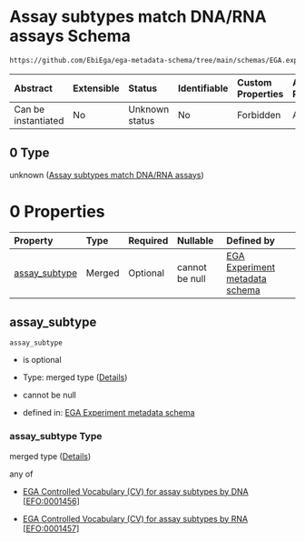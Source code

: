 # Assay subtypes match DNA/RNA assays Schema

```txt
https://github.com/EbiEga/ega-metadata-schema/tree/main/schemas/EGA.experiment.json#/properties/assay_type_descriptor/anyOf/0
```



| Abstract            | Extensible | Status         | Identifiable | Custom Properties | Additional Properties | Access Restrictions | Defined In                                                                           |
| :------------------ | :--------- | :------------- | :----------- | :---------------- | :-------------------- | :------------------ | :----------------------------------------------------------------------------------- |
| Can be instantiated | No         | Unknown status | No           | Forbidden         | Allowed               | none                | [EGA.experiment.json\*](../../../schemas/EGA.experiment.json "open original schema") |

## 0 Type

unknown ([Assay subtypes match DNA/RNA assays](ega-9-properties-type-of-assay-anyof-assay-subtypes-match-dnarna-assays.md))

# 0 Properties

| Property                         | Type   | Required | Nullable       | Defined by                                                                                                                                                                                                                                                                                     |
| :------------------------------- | :----- | :------- | :------------- | :--------------------------------------------------------------------------------------------------------------------------------------------------------------------------------------------------------------------------------------------------------------------------------------------- |
| [assay\_subtype](#assay_subtype) | Merged | Optional | cannot be null | [EGA Experiment metadata schema](ega-9-properties-type-of-assay-anyof-assay-subtypes-match-dnarna-assays-properties-assay_subtype.md "https://github.com/EbiEga/ega-metadata-schema/tree/main/schemas/EGA.experiment.json#/properties/assay_type_descriptor/anyOf/0/properties/assay_subtype") |

## assay\_subtype



`assay_subtype`

*   is optional

*   Type: merged type ([Details](ega-9-properties-type-of-assay-anyof-assay-subtypes-match-dnarna-assays-properties-assay_subtype.md))

*   cannot be null

*   defined in: [EGA Experiment metadata schema](ega-9-properties-type-of-assay-anyof-assay-subtypes-match-dnarna-assays-properties-assay_subtype.md "https://github.com/EbiEga/ega-metadata-schema/tree/main/schemas/EGA.experiment.json#/properties/assay_type_descriptor/anyOf/0/properties/assay_subtype")

### assay\_subtype Type

merged type ([Details](ega-9-properties-type-of-assay-anyof-assay-subtypes-match-dnarna-assays-properties-assay_subtype.md))

any of

*   [EGA Controlled Vocabulary (CV) for assay subtypes by DNA \[EFO:0001456\]](ega-9-properties-type-of-assay-anyof-assay-subtypes-match-dnarna-assays-properties-assay_subtype-anyof-ega-controlled-vocabulary-cv-for-assay-subtypes-by-dna-efo0001456.md "check type definition")

*   [EGA Controlled Vocabulary (CV) for assay subtypes by RNA \[EFO:0001457\]](ega-9-properties-type-of-assay-anyof-assay-subtypes-match-dnarna-assays-properties-assay_subtype-anyof-ega-controlled-vocabulary-cv-for-assay-subtypes-by-rna-efo0001457.md "check type definition")
